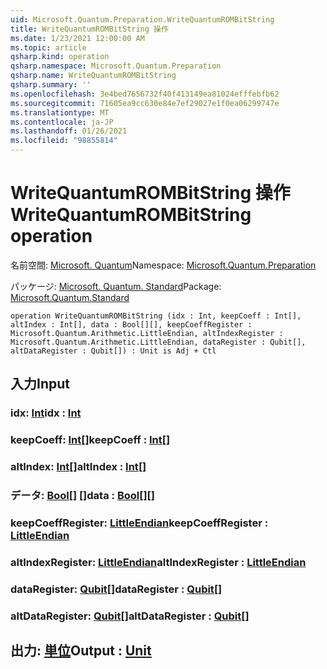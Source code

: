 ```yaml
---
uid: Microsoft.Quantum.Preparation.WriteQuantumROMBitString
title: WriteQuantumROMBitString 操作
ms.date: 1/23/2021 12:00:00 AM
ms.topic: article
qsharp.kind: operation
qsharp.namespace: Microsoft.Quantum.Preparation
qsharp.name: WriteQuantumROMBitString
qsharp.summary: ''
ms.openlocfilehash: 3e4bed7656732f40f413149ea81024efffebfb62
ms.sourcegitcommit: 71605ea9cc630e84e7ef29027e1f0ea06299747e
ms.translationtype: MT
ms.contentlocale: ja-JP
ms.lasthandoff: 01/26/2021
ms.locfileid: "98855814"
---
```

# <a name="writequantumrombitstring-operation"></a><span data-ttu-id="556a8-102">WriteQuantumROMBitString 操作</span><span class="sxs-lookup"><span data-stu-id="556a8-102">WriteQuantumROMBitString operation</span></span>

<span data-ttu-id="556a8-103">名前空間: [Microsoft. Quantum](xref:Microsoft.Quantum.Preparation)</span><span class="sxs-lookup"><span data-stu-id="556a8-103">Namespace: [Microsoft.Quantum.Preparation](xref:Microsoft.Quantum.Preparation)</span></span>

<span data-ttu-id="556a8-104">パッケージ: [Microsoft. Quantum. Standard](https://nuget.org/packages/Microsoft.Quantum.Standard)</span><span class="sxs-lookup"><span data-stu-id="556a8-104">Package: [Microsoft.Quantum.Standard](https://nuget.org/packages/Microsoft.Quantum.Standard)</span></span>




```qsharp
operation WriteQuantumROMBitString (idx : Int, keepCoeff : Int[], altIndex : Int[], data : Bool[][], keepCoeffRegister : Microsoft.Quantum.Arithmetic.LittleEndian, altIndexRegister : Microsoft.Quantum.Arithmetic.LittleEndian, dataRegister : Qubit[], altDataRegister : Qubit[]) : Unit is Adj + Ctl
```


## <a name="input"></a><span data-ttu-id="556a8-105">入力</span><span class="sxs-lookup"><span data-stu-id="556a8-105">Input</span></span>

### <a name="idx--int"></a><span data-ttu-id="556a8-106">idx: [Int](xref:microsoft.quantum.lang-ref.int)</span><span class="sxs-lookup"><span data-stu-id="556a8-106">idx : [Int](xref:microsoft.quantum.lang-ref.int)</span></span>




### <a name="keepcoeff--int"></a><span data-ttu-id="556a8-107">keepCoeff: [Int](xref:microsoft.quantum.lang-ref.int)[]</span><span class="sxs-lookup"><span data-stu-id="556a8-107">keepCoeff : [Int](xref:microsoft.quantum.lang-ref.int)[]</span></span>




### <a name="altindex--int"></a><span data-ttu-id="556a8-108">altIndex: [Int](xref:microsoft.quantum.lang-ref.int)[]</span><span class="sxs-lookup"><span data-stu-id="556a8-108">altIndex : [Int](xref:microsoft.quantum.lang-ref.int)[]</span></span>




### <a name="data--bool"></a><span data-ttu-id="556a8-109">データ: [Bool](xref:microsoft.quantum.lang-ref.bool)[] []</span><span class="sxs-lookup"><span data-stu-id="556a8-109">data : [Bool](xref:microsoft.quantum.lang-ref.bool)[][]</span></span>




### <a name="keepcoeffregister--littleendian"></a><span data-ttu-id="556a8-110">keepCoeffRegister: [LittleEndian](xref:Microsoft.Quantum.Arithmetic.LittleEndian)</span><span class="sxs-lookup"><span data-stu-id="556a8-110">keepCoeffRegister : [LittleEndian](xref:Microsoft.Quantum.Arithmetic.LittleEndian)</span></span>




### <a name="altindexregister--littleendian"></a><span data-ttu-id="556a8-111">altIndexRegister: [LittleEndian](xref:Microsoft.Quantum.Arithmetic.LittleEndian)</span><span class="sxs-lookup"><span data-stu-id="556a8-111">altIndexRegister : [LittleEndian](xref:Microsoft.Quantum.Arithmetic.LittleEndian)</span></span>




### <a name="dataregister--qubit"></a><span data-ttu-id="556a8-112">dataRegister: [Qubit](xref:microsoft.quantum.lang-ref.qubit)[]</span><span class="sxs-lookup"><span data-stu-id="556a8-112">dataRegister : [Qubit](xref:microsoft.quantum.lang-ref.qubit)[]</span></span>




### <a name="altdataregister--qubit"></a><span data-ttu-id="556a8-113">altDataRegister: [Qubit](xref:microsoft.quantum.lang-ref.qubit)[]</span><span class="sxs-lookup"><span data-stu-id="556a8-113">altDataRegister : [Qubit](xref:microsoft.quantum.lang-ref.qubit)[]</span></span>





## <a name="output--unit"></a><span data-ttu-id="556a8-114">出力: [単位](xref:microsoft.quantum.lang-ref.unit)</span><span class="sxs-lookup"><span data-stu-id="556a8-114">Output : [Unit](xref:microsoft.quantum.lang-ref.unit)</span></span>

